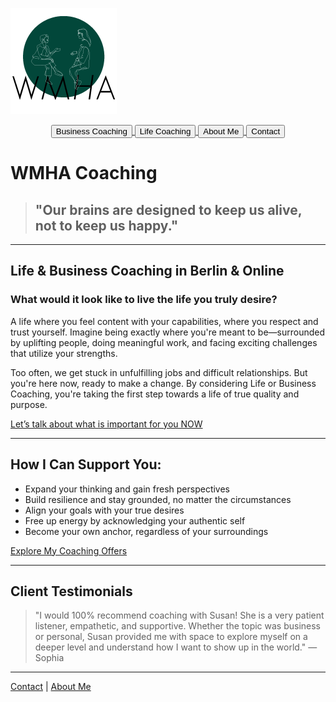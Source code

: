 ![WMHA Logo](./assets/wmha_coaching-logo_170x170pc.PNG)

<div align="center">
  <a href="./business-coaching.md">
    <button>Business Coaching</button>
  </a>
  <a href="./life-coaching.md">
    <button>Life Coaching</button>
  </a>
  <a href="./about.md">
    <button>About Me</button>
  </a>
  <a href="./contact.md">
    <button>Contact</button>
  </a>
</div>

  # WMHA Coaching

>## "Our brains are designed to keep us alive, not to keep us happy."

---

## Life & Business Coaching in Berlin & Online

### What would it look like to live the life you truly desire?

A life where you feel content with your capabilities, where you respect and trust yourself. Imagine being exactly where you're meant to be—surrounded by uplifting people, doing meaningful work, and facing exciting challenges that utilize your strengths.

Too often, we get stuck in unfulfilling jobs and difficult relationships. But you're here now, ready to make a change. By considering Life or Business Coaching, you're taking the first step towards a life of true quality and purpose.

[Let’s talk about what is important for you NOW](./contact)

---

## How I Can Support You:

- Expand your thinking and gain fresh perspectives
- Build resilience and stay grounded, no matter the circumstances
- Align your goals with your true desires
- Free up energy by acknowledging your authentic self
- Become your own anchor, regardless of your surroundings

[Explore My Coaching Offers](./business-coaching)

---

## Client Testimonials

> "I would 100% recommend coaching with Susan! She is a very patient listener, empathetic, and supportive. Whether the topic was business or personal, Susan provided me with space to explore myself on a deeper level and understand how I want to show up in the world." — Sophia

---

[Contact](./contact) | [About Me](./about)

